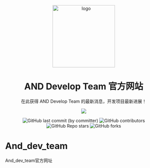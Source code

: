 <div align="center">
    <img align="center" src="https://and-dev-team.github.io/img/team.svg" alt="logo" width="200">
    <h1 align="center">AND Develop Team 官方网站</h1>
    <p align="center">在此获得 AND Develop Team 的最新消息，开发项目最新进展！</p>
    <p align="center">
        <img src="https://and-dev-team.github.io/img/team3.svg"/>
    </p>
    <img alt="GitHub last commit (by committer)" src="https://img.shields.io/github/last-commit/AND-Dev-Team/and-dev-team.github.io">
    <img alt="GitHub contributors" src="https://img.shields.io/github/contributors/AND-Dev-Team/and-dev-team.github.io">
    <img alt="GitHub Repo stars" src="https://img.shields.io/github/stars/AND-Dev-Team/and-dev-team.github.io">
    <img alt="GitHub forks" src="https://img.shields.io/github/forks/AND-Dev-Team/and-dev-team.github.io">
    </br>
</div>


# And_dev_team
And_dev_team官方网址
